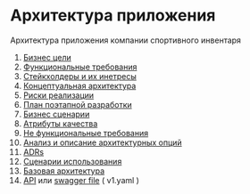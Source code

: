 # Архитектура приложения

Архитектура приложения компании спортивного инвентаря

1. [Бизнес цели](requirements/business.md)
1. [Функциональные требования](requirements/ФТ.md)
1. [Стейкхолдеры и их инетресы](requirements/stakeholder.md)
1. [Концептуальная архитектура](./CONCEPT.md)
1. [Риски реализации](./RISK.md)
1. [План поэтапной разработки](./PLAN.md)
1. [Бизнес сценарии](./SCENARIOS.md)
1. [Атрибуты качества](./ATRIBUTS.md)
1. [Не функциональные требования](requirements/НФТ.md)
1. [Анализ и описание архитектурных опций](./ARCH_OPTIONS.md)
1. [ADRs](ADRs/README.md)
1. [Сценарии использования](usecase/README.md)
1. [Базовая архитектура](./BASE_ARCH/readme.md) 
1. [API](https://andrei0686.github.io/sportApp/) или [swagger file](v1.yaml) ( v1.yaml )
